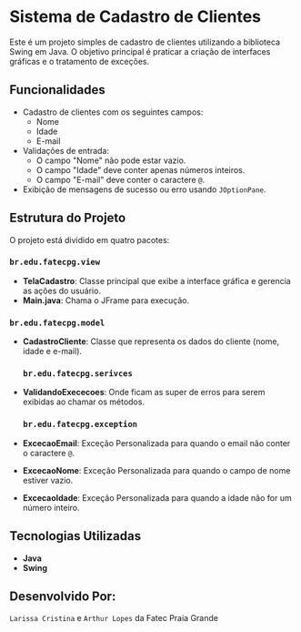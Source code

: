 # Sistema de Cadastro de Clientes

Este é um projeto simples de cadastro de clientes utilizando a biblioteca Swing em Java. O objetivo principal é praticar a criação de interfaces gráficas e o tratamento de exceções.

## Funcionalidades

- Cadastro de clientes com os seguintes campos:
  - Nome
  - Idade
  - E-mail
- Validações de entrada:
  - O campo "Nome" não pode estar vazio.
  - O campo "Idade" deve conter apenas números inteiros.
  - O campo "E-mail" deve conter o caractere `@`.
- Exibição de mensagens de sucesso ou erro usando `JOptionPane`.

## Estrutura do Projeto

O projeto está dividido em quatro pacotes:

### `br.edu.fatecpg.view`
- **TelaCadastro**: Classe principal que exibe a interface gráfica e gerencia as ações do usuário.
- **Main.java**: Chama o JFrame para execução.

### `br.edu.fatecpg.model`
- **CadastroCliente**: Classe que representa os dados do cliente (nome, idade e e-mail).

  ### `br.edu.fatecpg.serivces`
- **ValidandoExececoes**: Onde ficam as super de erros para serem exibidas ao chamar os métodos.

    ### `br.edu.fatecpg.exception`
- **ExcecaoEmail**: Exceção Personalizada para quando o email não conter o caractere `@`.
- **ExcecaoNome**: Exceção Personalizada para quando o campo de nome estiver vazio.
- **ExcecaoIdade**: Exceção Personalizada para quando a idade não for um número inteiro.

## Tecnologias Utilizadas

- **Java**
- **Swing** 

## Desenvolvido Por:

`Larissa Cristina` e `Arthur Lopes` da Fatec Praia Grande


